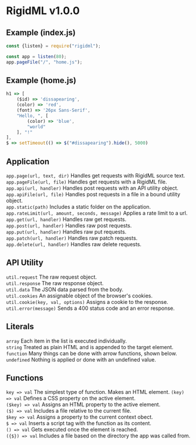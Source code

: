 # RigidML v1.0.0

## Example (index.js)

```js
const {listen} = require("rigidml");

const app = listen(80);
app.pageFile("/", "home.js");
```

## Example (home.js)

```js
h1 => [
	($id) => 'dissapearing',
	(color) => 'red',
	(font) => '26px Sans-Serif',
	"Hello, ", [
		(color) => 'blue',
		"world"
	], "!"
],
$ => setTimeout(() => $("#dissapearing").hide(), 5000)
```

## Application
`app.page(url, text, dir)` Handles get requests with RigidML source text.  
`app.pageFile(url, file)` Handles get requests with a RigidML file.  
`app.api(url, handler)` Handles post requests with an API utility object.  
`app.apiFile(url, file)` Handles post requests in a file in a bound utility object.  
`app.static(path)` Includes a static folder on the application.  
`app.rateLimit(url, amount, seconds, message)` Applies a rate limit to a url.  
`app.get(url, handler)` Handles raw get requests.  
`app.post(url, handler)` Handles raw post requests.  
`app.put(url, handler)` Handles raw put requests.  
`app.patch(url, handler)` Handles raw patch requests.  
`app.delete(url, handler)` Handles raw delete requests.  

## API Utility
`util.request` The raw request object.  
`util.response` The raw response object.  
`util.data` The JSON data parsed from the body.  
`util.cookies` An assignable object of the browser's cookies.  
`util.cookie(key, val, options)` Assigns a cookie to the response.  
`util.error(message)` Sends a 400 status code and an error response.  

## Literals
`array` Each item in the list is executed individually.  
`string` Treated as plain HTML and is appended to the target element.  
`function` Many things can be done with arrow functions, shown below.  
`undefined` Nothing is applied or done with an undefined value.

## Functions
`key => val` The simplest type of function. Makes an HTML element.
`(key) => val` Defines a CSS property on the active element.  
`($key) => val` Assigns an HTML property to the active element.  
`($) => val` Includes a file relative to the current file.  
`$key => val` Assigns a property to the current context obect.  
`$ => val` Inserts a script tag with the function as its content.  
`() => val` Gets executed once the element is reached.  
`({$}) => val` Includes a file based on the directory the app was called from.  